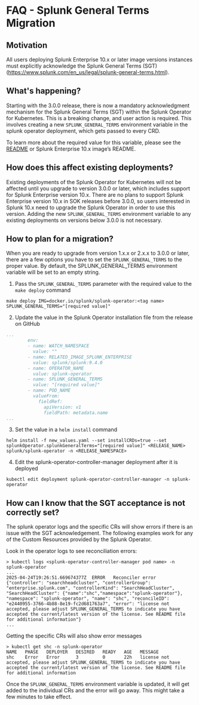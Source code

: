 # FAQ - Splunk General Terms Migration


## Motivation

All users deploying Splunk Enterprise 10.x or later image versions instances must explicitly acknowledge the Splunk General Terms (SGT)(https://www.splunk.com/en_us/legal/splunk-general-terms.html).

## What's happening?

Starting with the 3.0.0 release, there is now a mandatory acknowledgment mechanism for the Splunk General Terms (SGT) within the Splunk Operator for Kubernetes. This is a breaking change, and user action is required. This involves creating a new `SPLUNK_GENERAL_TERMS` environment variable in the splunk operator deployment, which gets passed to every CRD.

To learn more about the required value for this variable, please see the [README](../README.md) or Splunk Enterprise 10.x image’s README.

## How does this affect existing deployments?

Existing deployments of the Splunk Operator for Kubernetes will not be affected until you upgrade to version 3.0.0 or later, which includes support for Splunk Enterprise version 10.x. There are no plans to support Splunk Enterprise version 10.x in SOK releases before 3.0.0, so users interested in Splunk 10.x need to upgrade the Splunk Operator in order to use this version. Adding the new `SPLUNK_GENERAL_TERMS` environment variable to any existing deployments on versions below 3.0.0 is not necessary.

## How to plan for a migration?

When you are ready to upgrade from version 1.x.x or 2.x.x to 3.0.0 or later, there are a few options you have to set the `SPLUNK_GENERAL_TERMS` to the proper value. By default, the SPLUNK_GENERAL_TERMS environment variable will be set to an empty string.
1. Pass the `SPLUNK_GENERAL_TERMS` parameter with the required value to the `make deploy` command
```
make deploy IMG=docker.io/splunk/splunk-operator:<tag name> SPLUNK_GENERAL_TERMS="[required value]"
```
2. Update the value in the Splunk Operator installation file from the release on GitHub
```yaml
...
        env:
        - name: WATCH_NAMESPACE
          value: ""
        - name: RELATED_IMAGE_SPLUNK_ENTERPRISE
          value: splunk/splunk:9.4.0
        - name: OPERATOR_NAME
          value: splunk-operator
        - name: SPLUNK_GENERAL_TERMS
          value: "[required value]"
        - name: POD_NAME
          valueFrom:
            fieldRef:
              apiVersion: v1
              fieldPath: metadata.name
...
```
3. Set the value in a `helm install` command
```
helm install -f new_values.yaml --set installCRDs=true --set splunkOperator.splunkGeneralTerms="[required value]" <RELEASE_NAME> splunk/splunk-operator -n <RELEASE_NAMESPACE>
```
4. Edit the splunk-operator-controller-manager deployment after it is deployed
```
kubectl edit deployment splunk-operator-controller-manager -n splunk-operator
```

## How can I know that the SGT acceptance is not correctly set?

The splunk operator logs and the specific CRs will show errors if there is an issue with the SGT acknowledgement. The following examples work for any of the Custom Resources provided by the Splunk Operator.

Look in the operator logs to see reconciliation errors:
```
> kubectl logs <splunk-operator-controller-manager pod name> -n splunk-operator
...
2025-04-24T19:26:51.669674377Z	ERROR	Reconciler error	{"controller": "searchheadcluster", "controllerGroup": "enterprise.splunk.com", "controllerKind": "SearchHeadCluster", "SearchHeadCluster": {"name":"shc","namespace":"splunk-operator"}, "namespace": "splunk-operator", "name": "shc", "reconcileID": "e2440955-3766-4b88-8e19-fc2d681763a7", "error": "license not accepted, please adjust SPLUNK_GENERAL_TERMS to indicate you have accepted the current/latest version of the license. See README file for additional information"}
...
```

Getting the specific CRs will also show error messages
```
> kubectl get shc -n splunk-operator
NAME   PHASE   DEPLOYER   DESIRED   READY   AGE   MESSAGE
shc    Error   Error      3         0       22h   license not accepted, please adjust SPLUNK_GENERAL_TERMS to indicate you have accepted the current/latest version of the license. See README file for additional information
```

Once the `SPLUNK_GENERAL_TERMS` environment variable is updated, it will get added to the individual CRs and the error will go away. This might take a few minutes to take effect.